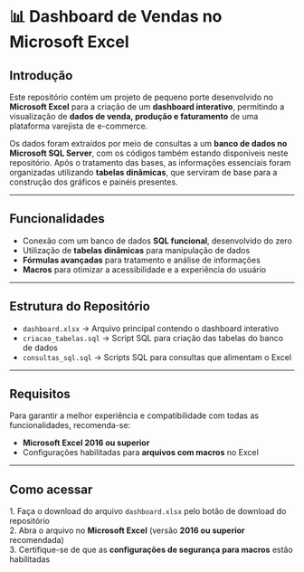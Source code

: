 # 📊 Dashboard de Vendas no Microsoft Excel

## Introdução

Este repositório contém um projeto de pequeno porte desenvolvido no **Microsoft Excel** para a criação de um **dashboard interativo**, permitindo a visualização de **dados de venda, produção e faturamento** de uma plataforma varejista de e-commerce.

Os dados foram extraídos por meio de consultas a um **banco de dados no Microsoft SQL Server**, com os códigos também estando disponíveis neste repositório. Após o tratamento das bases, as informações essenciais foram organizadas utilizando **tabelas dinâmicas**, que serviram de base para a construção dos gráficos e painéis presentes.

---

## Funcionalidades

- Conexão com um banco de dados **SQL funcional**, desenvolvido do zero  
- Utilização de **tabelas dinâmicas** para manipulação de dados  
- **Fórmulas avançadas** para tratamento e análise de informações  
- **Macros** para otimizar a acessibilidade e a experiência do usuário  

---

## Estrutura do Repositório

- `dashboard.xlsx` → Arquivo principal contendo o dashboard interativo  
- `criacao_tabelas.sql` → Script SQL para criação das tabelas do banco de dados  
- `consultas_sql.sql` → Scripts SQL para consultas que alimentam o Excel  

---

## Requisitos

Para garantir a melhor experiência e compatibilidade com todas as funcionalidades, recomenda-se:

- **Microsoft Excel 2016 ou superior**  
- Configurações habilitadas para **arquivos com macros** no Excel  

---

## Como acessar

1️. Faça o download do arquivo `dashboard.xlsx` pelo botão de download do repositório  
2️. Abra o arquivo no **Microsoft Excel** (versão **2016 ou superior** recomendada)  
3️. Certifique-se de que as **configurações de segurança para macros** estão habilitadas

